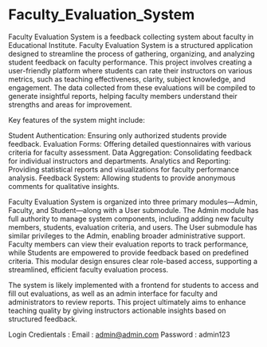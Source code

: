 # Faculty_Evaluation_System
Faculty Evaluation System is a feedback collecting system about faculty in Educational Institute.
Faculty Evaluation System is a structured application designed to streamline the process of gathering, organizing, and analyzing student feedback on faculty performance. This project involves creating a user-friendly platform where students can rate their instructors on various metrics, such as teaching effectiveness, clarity, subject knowledge, and engagement. The data collected from these evaluations will be compiled to generate insightful reports, helping faculty members understand their strengths and areas for improvement.

Key features of the system might include:

Student Authentication: Ensuring only authorized students provide feedback.
Evaluation Forms: Offering detailed questionnaires with various criteria for faculty assessment.
Data Aggregation: Consolidating feedback for individual instructors and departments.
Analytics and Reporting: Providing statistical reports and visualizations for faculty performance analysis.
Feedback System: Allowing students to provide anonymous comments for qualitative insights.

Faculty Evaluation System is organized into three primary modules—Admin, Faculty, and Student—along with a User submodule. The Admin module has full authority to manage system components, including adding new faculty members, students, evaluation criteria, and users. The User submodule has similar privileges to the Admin, enabling broader administrative support. Faculty members can view their evaluation reports to track performance, while Students are empowered to provide feedback based on predefined criteria. This modular design ensures clear role-based access, supporting a streamlined, efficient faculty evaluation process.

The system is likely implemented with a frontend for students to access and fill out evaluations, as well as an admin interface for faculty and administrators to review reports. This project ultimately aims to enhance teaching quality by giving instructors actionable insights based on structured feedback.

Login Credientals : 
Email    : admin@admin.com
Password : admin123

